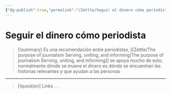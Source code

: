 ```yaml
---
{"dg-publish":true,"permalink":"/Zettle/Seguir el dinero cómo periodista/","tags":["Idea",""],"created":"2023-09-06T07:59:58.608-05:00","updated":"2023-09-08T19:39:53.920-05:00"}
---
```



#  Seguir el dinero cómo periodista

> [!summary] 
> Es una recomendación entre periodistas, [[Zettle/The purpose of journalism Serving, uniting, and informing\|The purpose of journalism Serving, uniting, and informing]] se apoya mucho de esto, normalmente dónde se mueve el dinero es dónde se encuentran las historias relevantes y que ayudan a las personas

- - - 
> [!question] Links
> .
> .


